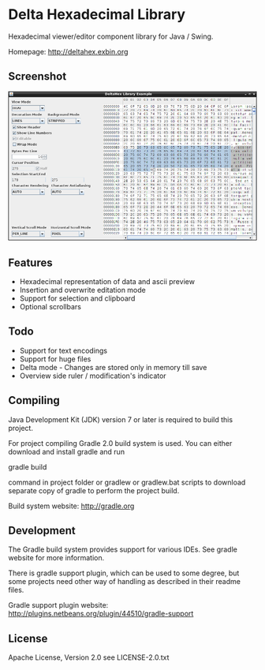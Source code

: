 Delta Hexadecimal Library
=========================

Hexadecimal viewer/editor component library for Java / Swing.

Homepage: http://deltahex.exbin.org  

Screenshot
----------

![DeltaHex-Example Screenshot](images/deltahex_example.png?raw=true)

Features
--------

- Hexadecimal representation of data and ascii preview
- Insertion and overwrite editation mode
- Support for selection and clipboard
- Optional scrollbars

Todo
----

- Support for text encodings
- Support for huge files
- Delta mode - Changes are stored only in memory till save
- Overview side ruler / modification's indicator

Compiling
---------

Java Development Kit (JDK) version 7 or later is required to build this project.

For project compiling Gradle 2.0 build system is used. You can either download and install gradle and run

  gradle build

command in project folder or gradlew or gradlew.bat scripts to download separate copy of gradle to perform the project build.

Build system website: http://gradle.org

Development
-----------

The Gradle build system provides support for various IDEs. See gradle website for more information.

There is gradle support plugin, which can be used to some degree, but some projects need other way of handling as described in their readme files.

Gradle support plugin website: http://plugins.netbeans.org/plugin/44510/gradle-support

License
-------

Apache License, Version 2.0
see LICENSE-2.0.txt

